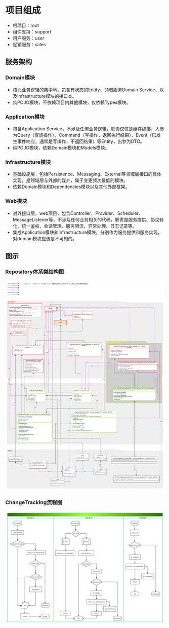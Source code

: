 # 项目组成

- 根项目：root
- 组件支持：support
- 用户服务：user
- 促销服务：sales

## 服务架构

### Domain模块

- 核心业务逻辑的集中地，包含有状态的Entity、领域服务Domain Service、以及Infrastructure模块的接口类。
- 纯POJO模块，不依赖项目内其他模块，仅依赖Types模块。

### Application模块

- 包含Application Service，不涉及任何业务逻辑，职责仅仅是组件编排，入参为Query（查询操作），Command（写操作，返回执行结果），Event（已发生事件响应，通常是写操作，不返回结果）等Entity，出参为DTO。
- 纯POJO模块，依赖Domain模块和Models模块。

### Infrastructure模块

- 基础设施层，包括Persistence、Messaging、External等领域层接口的具体实现，是领域层与外部的媒介，属于变更频次最低的模块。
- 依赖Domain模块和Dependencies模块以及其他外部框架。

### Web模块

- 对外接口层，web项目，包含Controller、Provider、Scheduler、MessageListener等，不涉及任何业务相关的代码，职责是服务提供、协议转化、统一鉴权、会话管理、服务限流、异常处理、日志记录等。
- 集成Application模块和Infrastructure模块，分别作为服务提供和服务实现，对domain模块应该是不可知的。

## 图示

### Repository体系类结构图

![](/files/repository_struct.png)

### ChangeTracking流程图

![](/files/change_tracking_flow.png)